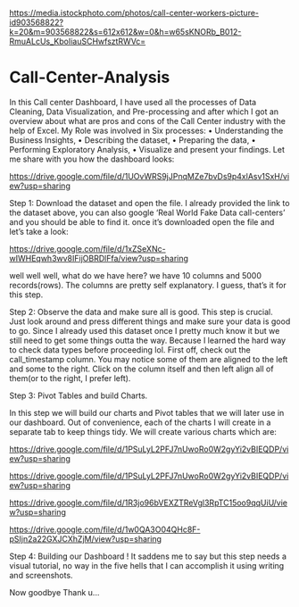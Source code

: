 https://media.istockphoto.com/photos/call-center-workers-picture-id903568822?k=20&m=903568822&s=612x612&w=0&h=w65sKNORb_B012-RmuALcUs_KboIiauSCHwfsztRWVc=

# Call-Center-Analysis
In this Call center Dashboard, I have used all the processes of Data Cleaning, Data Visualization, and Pre-processing and after which I got an overview about what are pros and cons of the Call Center industry with the help of Excel. My Role was involved in Six processes: • Understanding the Business Insights, • Describing the dataset, • Preparing the data, • Performing Exploratory Analysis, • Visualize and present your findings.
Let me share with you how the dashboard looks:

https://drive.google.com/file/d/1UOvWRS9jJPnqMZe7bvDs9p4xlAsv1SxH/view?usp=sharing


Step 1: Download the dataset and open the file.
I already provided the link to the dataset above, you can also google ‘Real World Fake Data call-centers’ and you should be able to find it. once it’s downloaded open the file and let’s take a look:

https://drive.google.com/file/d/1xZSeXNc-wIWHEqwh3wv8IFijOBRDlFfa/view?usp=sharing


well well well, what do we have here? we have 10 columns and 5000 records(rows). The columns are pretty self explanatory. I guess, that’s it for this step.

Step 2: Observe the data and make sure all is good.
This step is crucial. Just look around and press different things and make sure your data is good to go. Since I already used this dataset once I pretty much know it but we still need to get some things outta the way. Because I learned the hard way to check data types before proceeding lol. First off, check out the call_timestamp column. You may notice some of them are aligned to the left and some to the right. Click on the column itself and then left align all of them(or to the right, I prefer left).



Step 3: Pivot Tables and build Charts.

In this step we will build our charts and Pivot tables that we will later use in our dashboard. Out of convenience, each of the charts I will create in a separate tab to keep things tidy. We will create various charts which are:

https://drive.google.com/file/d/1PSuLyL2PFJ7nUwoRo0W2gyYi2vBIEQDP/view?usp=sharing

https://drive.google.com/file/d/1PSuLyL2PFJ7nUwoRo0W2gyYi2vBIEQDP/view?usp=sharing

https://drive.google.com/file/d/1R3jo96bVEXZTReVgl3RpTC15oo9qqUiU/view?usp=sharing

https://drive.google.com/file/d/1w0QA3O04QHc8F-pSIjn2a22GXJCXhZjM/view?usp=sharing

Step 4: Building our Dashboard !
It saddens me to say but this step needs a visual tutorial, no way in the five hells that I can accomplish it using writing and screenshots. 

Now goodbye Thank u...
